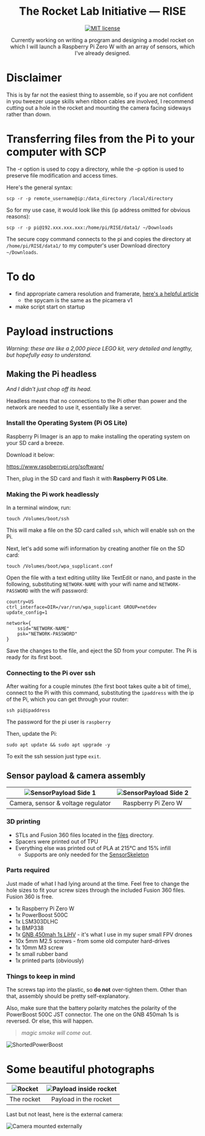 <h1 align="center">
  The Rocket Lab Initiative — RISE
</h1>

<p align="center">
  <a href="https://github.com/NikolaiTeslovich/RISE/blob/main/LICENSE">
    <img alt="MIT license" src="https://img.shields.io/github/license/NikolaiTeslovich/RISE">
  </a>
</p>

<p align="center">
  Currently working on writing a program and designing a model rocket on which I will launch a Raspberry Pi Zero W with an array of sensors, which I've already designed.
</p>

# Disclaimer

This is by far not the easiest thing to assemble, so if you are not confident in you tweezer usage skills when ribbon cables are involved, I recommend cutting out a hole in the rocket and mounting the camera facing sideways rather than down.

# Transferring files from the Pi to your computer with SCP

The -r option is used to copy a directory, while the -p option is used to preserve file modification and access times.

Here's the general syntax:

```
scp -r -p remote_username@ip:/data_directory /local/directory
```

So for my use case, it would look like this (ip address omitted for obvious reasons):

```
scp -r -p pi@192.xxx.xxx.xxx:/home/pi/RISE/data1/ ~/Downloads
```

The secure copy command connects to the pi and copies the directory at `/home/pi/RISE/data1/` to my computer's user Download directory `~/Downloads`.

# To do

- find appropriate camera resolution and framerate, [here's a helpful article](https://picamera.readthedocs.io/en/release-1.10/fov.html)
  - the spycam is the same as the picamera v1
- make script start on startup

# Payload instructions

*Warning: these are like a 2,000 piece LEGO kit, very detailed and lengthy, but hopefully easy to understand.*

## Making the Pi headless

*And I didn't just chop off its head.*

Headless means that no connections to the Pi other than power and the network are needed to use it, essentially like a server.

### Install the Operating System (Pi OS Lite)

Raspberry Pi Imager is an app to make installing the operating system on your SD card a breeze.

Download it below:

https://www.raspberrypi.org/software/

Then, plug in the SD card and flash it with **Raspberry Pi OS Lite**.

### Making the Pi work headlessly

In a terminal window, run:

```
touch /Volumes/boot/ssh
```

This will make a file on the SD card called `ssh`, which will enable ssh on the Pi.

Next, let's add some wifi information by creating another file on the SD card:

```
touch /Volumes/boot/wpa_supplicant.conf
```

Open the file with a text editing utility like TextEdit or nano, and paste in the following, substituting `NETWORK-NAME` with your wifi name and `NETWORK-PASSWORD` with the wifi password:

```
country=US
ctrl_interface=DIR=/var/run/wpa_supplicant GROUP=netdev
update_config=1

network={
    ssid="NETWORK-NAME"
    psk="NETWORK-PASSWORD"
}
```

Save the changes to the file, and eject the SD from your computer. The Pi is ready for its first boot.

###  Connecting to the Pi over ssh

After waiting for a couple minutes (the first boot takes quite a bit of time), connect to the Pi with this command, substituting the `ipaddress` with the ip of the Pi, which you can get through your router:

```
ssh pi@ipaddress
```

The password for the pi user is `raspberry`

Then, update the Pi:

```
sudo apt update && sudo apt upgrade -y
```

To exit the ssh session just type `exit`.

## Sensor payload & camera assembly

| ![SensorPayload Side 1](/resources/payload1.jpg) | ![SensorPayload Side 2](/resources/payload2.jpg) |
| :---: | :---: |
|  Camera, sensor & voltage regulator  |  Raspberry Pi Zero W  |

### 3D printing

- STLs and Fusion 360 files located in the [files](/files) directory.
- Spacers were printed out of TPU
- Everything else was printed out of PLA at 215°C and 15% infill
  - Supports are only needed for the [SensorSkeleton](/files/SensorSkeleton.stl)

### Parts required

Just made of what I had lying around at the time. Feel free to change the hole sizes to fit your screw sizes through the included Fusion 360 files. Fusion 360 is free.

- 1x Raspberry Pi Zero W
- 1x PowerBoost 500C
- 1x LSM303DLHC
- 1x BMP338
- 1x [GNB 450mah 1s LiHV](https://www.amazon.com/PowerWhoop-Connector-Tinyhawk-Brushless-Inductrix/dp/B078Y3Y4ZZ/ref=sr_1_9?dchild=1&keywords=450mah+1s&qid=1617315333&sr=8-9) - it's what I use in my super small FPV drones
- 10x 5mm M2.5 screws - from some old computer hard-drives
- 1x 10mm M3 screw
- 1x small rubber band
- 1x printed parts (obviously)

### Things to keep in mind

The screws tap into the plastic, so **do not** over-tighten them. Other than that, assembly should be pretty self-explanatory.

Also, make sure that the battery polarity matches the polarity of the PowerBoost 500C JST connector. The one on the GNB 450mah 1s is reversed. Or else, this will happen.

  > *magic smoke will come out*.

![ShortedPowerBoost](/resources/shortedpowerboost.jpeg)

# Some beautiful photographs

| ![Rocket](/resources/rocket.jpeg) | ![Payload inside rocket](/resources/payloadinrocket.jpeg) |
| :---: | :---: |
|  The rocket  |  Payload in the rocket  |

Last but not least, here is the external camera:

![Camera mounted externally](/resources/camera.jpeg)
